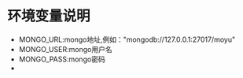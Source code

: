 # 环境变量说明

- MONGO_URL:mongo地址,例如："mongodb://127.0.0.1:27017/moyu"
- MONGO_USER:mongo用户名
- MONGO_PASS:mongo密码
- 
